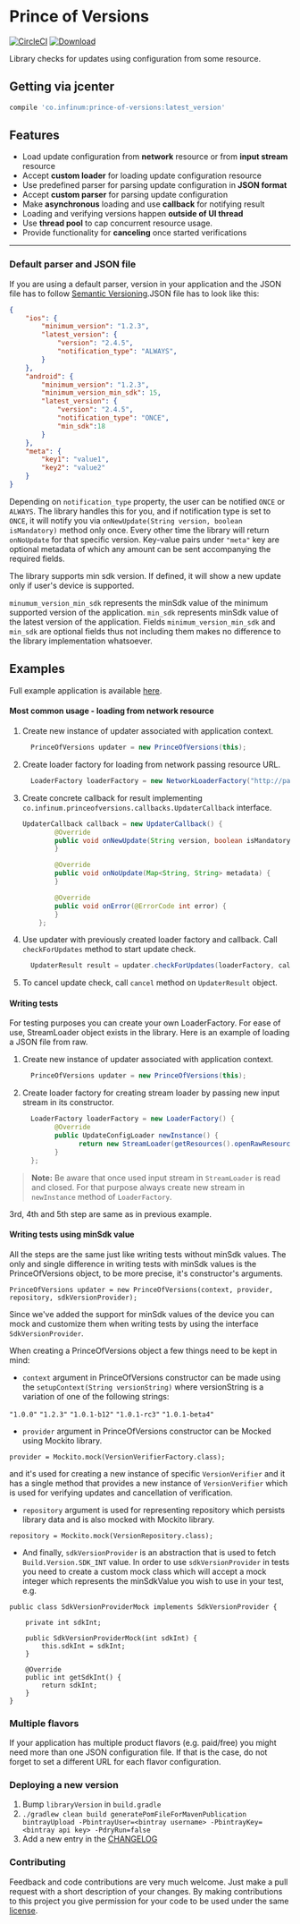# Prince of Versions

[![CircleCI](https://circleci.com/gh/infinum/Android-Prince-of-Versions.svg?style=svg)](https://circleci.com/gh/infinum/Android-Prince-of-Versions)
[![Download](https://api.bintray.com/packages/infinum/android/prince-of-versions/images/download.svg)](https://bintray.com/infinum/android/prince-of-versions/_latestVersion)

Library checks for updates using configuration from some resource.

## Getting via jcenter

```groovy
compile 'co.infinum:prince-of-versions:latest_version'
```

## Features

  * Load update configuration from **network** resource or from **input stream** resource
  * Accept **custom loader** for loading update configuration resource
  * Use predefined parser for parsing update configuration in **JSON format**
  * Accept **custom parser** for parsing update configuration
  * Make **asynchronous** loading and use **callback** for notifying result
  * Loading and verifying versions happen **outside of UI thread**
  * Use **thread pool** to cap concurrent resource usage.
  * Provide functionality for **canceling** once started verifications

----------

### Default parser and JSON file

If you are using a default parser, version in your application and the JSON file has to follow [Semantic Versioning](http://semver.org/).JSON file has to look like this:

```json
{
	"ios": {
		"minimum_version": "1.2.3",
		"latest_version": {
			"version": "2.4.5",
			"notification_type": "ALWAYS",
		}
	},
	"android": {
		"minimum_version": "1.2.3",
		"minimum_version_min_sdk": 15,
		"latest_version": {
			"version": "2.4.5",
			"notification_type": "ONCE",
			"min_sdk":18
		}
	},
	"meta": {
		"key1": "value1",
		"key2": "value2"
	}
}
```

Depending on <code>notification_type</code> property, the user can be notified <code>ONCE</code> or <code>ALWAYS</code>. The library handles this for you, and if notification type is set to <code>ONCE</code>, it will notify you via <code>onNewUpdate(String version, boolean isMandatory)</code> method only once. Every other time the library will return <code>onNoUpdate</code> for that specific version. 
Key-value pairs under <code>"meta"</code> key are optional metadata of which any amount can be sent accompanying the required fields.

The library supports min sdk version. If defined, it will show a new update only if user's device is supported.

<code>minumum_version_min_sdk</code> represents the minSdk value of the minimum supported version of the application. <code>min_sdk</code> represents minSdk value of the latest version of the application.
Fields <code>minimum_version_min_sdk</code> and <code>min_sdk</code> are optional fields thus not including them makes no difference to the library implementation whatsoever.


## Examples

Full example application is available [here](ExampleApp).

#### Most common usage - loading from network resource
1. Create new instance of updater associated with application context.
	```java
	  PrinceOfVersions updater = new PrinceOfVersions(this);
	```
	
2. Create loader factory for loading from network passing resource URL.
	```java
	  LoaderFactory loaderFactory = new NetworkLoaderFactory("http://pastebin.com/raw/41N8stUD");
	```
	
3. Create concrete callback for result implementing <code>co.infinum.princeofversions.callbacks.UpdaterCallback</code> interface.
	```java
	UpdaterCallback callback = new UpdaterCallback() {
	        @Override
	        public void onNewUpdate(String version, boolean isMandatory, Map<String, String> metadata) {
	        }
	
	        @Override
	        public void onNoUpdate(Map<String, String> metadata) {
	        }
	
	        @Override
	        public void onError(@ErrorCode int error) {
	        }
	    };
	```

4. Use updater with previously created loader factory and callback. Call <code>checkForUpdates</code> method to start update check.
	```java
	  UpdaterResult result = updater.checkForUpdates(loaderFactory, callback);
	```

5. To cancel update check, call <code>cancel</code> method on <code>UpdaterResult</code> object.

#### Writing tests

For testing purposes you can create your own LoaderFactory. For ease of use, StreamLoader object exists in the library. Here is an example of loading a JSON file from raw. 

1. Create new instance of updater associated with application context.
	```java
	  PrinceOfVersions updater = new PrinceOfVersions(this);
	```
	
2. Create loader factory for creating stream loader by passing new input stream in its constructor.
	```java
	  LoaderFactory loaderFactory = new LoaderFactory() {
	        @Override
	        public UpdateConfigLoader newInstance() {
	              return new StreamLoader(getResources().openRawResource(R.raw.update));
	        }
	  };
	```
> **Note:**
> Be aware that once used input stream in <code>StreamLoader</code> is read and closed. For that purpose always create new stream in <code>newInstance</code> method of <code>LoaderFactory</code>.

3rd, 4th and 5th step are same as in previous example.

#### Writing tests using minSdk value

All the steps are the same just like writing tests without minSdk values. The only and single difference in writing tests with minSdk values is the PrinceOfVersions object, to be more precise, it's constructor's arguments. 

```
PrinceOfVersions updater = new PrinceOfVersions(context, provider, repository, sdkVersionProvider);
```

Since we've added the support for minSdk values of the device you can mock and customize them when writing tests by using the interface <code>SdkVersionProvider</code>.

When creating a PrinceOfVersions object a few things need to be kept in mind:

* <code>context</code> argument in PrinceOfVersions constructor can be made using the <code>setupContext(String versionString)</code> where versionString is a variation of one of the following strings: 

<code>"1.0.0"</code> <code>"1.2.3"</code> <code>"1.0.1-b12"</code> <code>"1.0.1-rc3"</code> <code>"1.0.1-beta4"</code>

* <code>provider</code> argument in PrinceOfVersions constructor can be Mocked using Mockito library. 

```
provider = Mockito.mock(VersionVerifierFactory.class);
```

and it's used for creating a new instance of specific <code>VersionVerifier</code> and it has a single method that provides a new instance of <code>VersionVerifier</code> which is used for verifying updates and cancellation of verification.

* <code>repository</code> argument is used for representing repository which persists library data and is also mocked with Mockito library. 

```
repository = Mockito.mock(VersionRepository.class);
```

* And finally, <code>sdkVersionProvider</code> is an abstraction that is used to fetch <code>Build.Version.SDK_INT</code> value. In order to use <code>sdkVersionProvider</code> in tests you need to create a custom mock class which will accept a mock integer which represents the minSdkValue you wish to use in your test, e.g.

```
public class SdkVersionProviderMock implements SdkVersionProvider {

    private int sdkInt;

    public SdkVersionProviderMock(int sdkInt) {
        this.sdkInt = sdkInt;
    }

    @Override
    public int getSdkInt() {
        return sdkInt;
    }
}
```

### Multiple flavors
If your application has multiple product flavors (e.g. paid/free) you might need more than one JSON configuration file. If that is the case, do not forget to set a different URL for each flavor configuration. 

### Deploying a new version

1. Bump `libraryVersion` in `build.gradle`
2. `./gradlew clean build generatePomFileForMavenPublication bintrayUpload -PbintrayUser=<bintray username> -PbintrayKey=<bintray api key> -PdryRun=false`
3. Add a new entry in the [CHANGELOG](https://github.com/infinum/Android-Prince-of-Versions/blob/master/CHANGELOG.md)

### Contributing

Feedback and code contributions are very much welcome. Just make a pull request with a short description of your changes. By making contributions to this project you give permission for your code to be used under the same [license](https://github.com/infinum/Android-prince-of-versions/blob/dev/LICENCE).
